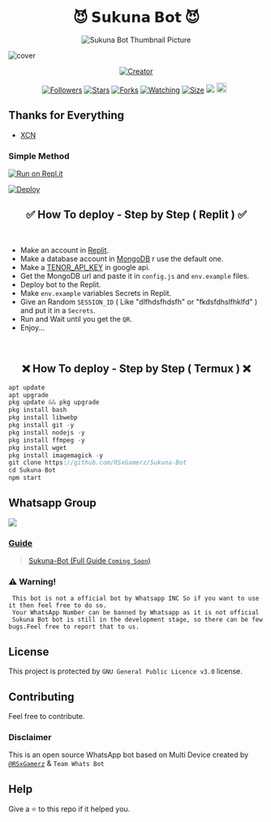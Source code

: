 <h1 align="center">😈 𝗦𝘂𝗸𝘂𝗻𝗮 𝗕𝗼𝘁 😈<br></h1>
<p align="center">
  <img src="https://wallpapercave.com/wp/wp9078722.jpg" alt="Sukuna Bot Thumbnail Picture" />
</p>

![cover](https://wallpapercave.com/dwp1x/wp9620299.jpg)
<a href="#"><img src="http://readme-typing-svg.herokuapp.com?color=ff0000&center=true&vCenter=true&multiline=false&lines=SUKUNA+BOT+A+BEST+WHATSAPP+BOT" alt="">

<p align="center">
<a href="#"><img title="Creator" src="https://img.shields.io/badge/Creator-RSxGamerz-blue.svg?style=for-the-badge&logo=github"></a>
</p>
<p align="center">
<a href="https://github.com/RSxGamerz?tab=followers"><img title="Followers" src="https://img.shields.io/github/followers/AlipBot?color=green&style=flat-square"></a>
<a href="https://github.com/RSxGamerz/Sukuna-Bot/stargazers/"><img title="Stars" src="https://img.shields.io/github/stars/RSxGamerz/Sukuna-Bot?color=white&style=flat-square"></a>
<a href="https://github.com/RSxGamerz/Sukuna-Bot/network/members"><img title="Forks" src="https://img.shields.io/github/forks/RSxGamerz/Sukuna-Bot?color=yellow&style=flat-square"></a>
<a href="https://github.com/RSxGamerz/Sukuna-Bot/watchers"><img title="Watching" src="https://img.shields.io/github/watchers/RSxGamerz/Sukuna-Bot?label=Watchers&color=red&style=flat-square"></a>
<a href="https://github.com/RSxGamerz/Sukuna-Bot/"><img title="Size" src="https://img.shields.io/github/repo-size/AlipBot/Api-Alpis?style=flat-square&color=red"></a>
<a href="https://hits.seeyoufarm.com"><img src="https://hits.seeyoufarm.com/api/count/incr/badge.svg?url=https://github.com/RSxGamerz/Sukuna-Bot/%2Fhit-counter&count_bg=%2379C83D&title_bg=%23555555&icon=probot.svg&icon_color=%2304FF00&title=hits&edge_flat=false"/></a>
<a href="https://github.com/RSxGamerz/Sukuna-Bot/graphs/commit-activity"><img height="20" src="https://img.shields.io/badge/Maintained-Yes-green.svg"></a>&nbsp;&nbsp;
</p>

## Thanks for Everything 
- [XCN](https://github.com/RSxGamerz)

 ### Simple Method 

[![Run on Repl.it](https://repl.it/badge/github/RSxGamerz/Sukuna-Bot)](https://repl.it/@ZestyGamerz)

[![Deploy](https://www.herokucdn.com/deploy/button.svg)](https://heroku.com/deploy?template=https://github.com/RSxGamerz/Sukuna-Bot)

<h2 align="center">✅ How To deploy - Step by Step ( Replit ) ✅
</h2>

<br>

- Make an account in <a href="https://replit.com/">Replit</a>.</br>
- Make a database account in <a href="https://www.mongodb.com/">MongoDB</a> r use the default one.</br>
- Make a <a href="https://tenor.com/developer/keyregistration">TENOR_API_KEY</a> in google api.</br>
- Get the MongoDB url and paste it in `config.js` and `env.example` files.</br>
- Deploy bot to the Replit.</br>
- Make `env.example` variables Secrets in Replit.</br>
- Give an Random `SESSION_ID` ( Like "dlfhdsfhdsfh" or "fkdsfdhslfhklfd" ) and put it in a `Secrets`.</br>
- Run and Wait until you get the `QR`.</br>
- Enjoy...</br>

<br>
<h2 align="center">❌ How To deploy - Step by Step ( Termux ) ❌
</h2>

```js
apt update
apt upgrade
pkg update && pkg upgrade
pkg install bash
pkg install libwebp
pkg install git -y
pkg install nodejs -y 
pkg install ffmpeg -y 
pkg install wget
pkg install imagemagick -y
git clone https://github.com/RSxGamerz/Sukuna-Bot
cd Sukuna-Bot
npm start
```

## Whatsapp Group

<a href="https://chat.whatsapp.com/FWZwvQBG40pI4KyQ2lEdTr"><img src="https://img.shields.io/badge/Join Group-25D366?style=for-the-badge&logo=whatsapp&logoColor=white" />



### Guide
> [Sukuna-Bot (Full Guide ```Coming Soon```)](https://github.com/RSxGamerz/Sukuna-Bot/wiki) 

### ⚠️ Warning! 
```
 This bot is not a official bot by Whatsapp INC So if you want to use it then feel free to do so.
 Your WhatsApp Number can be banned by Whatsapp as it is not official
 Sukuna Bot bot is still in the development stage, so there can be few bugs.Feel free to report that to us.
```

## License
This project is protected by `GNU General Public Licence v3.0` license.

## Contributing
Feel free to contribute.

### Disclaimer
This is an open source WhatsApp bot based on Multi Device created by [`@RSxGamerz`](https://github.com/RSxGamerz) & `Team Whats Bot`

## Help
Give a ⭐ to this repo if it helped you.

